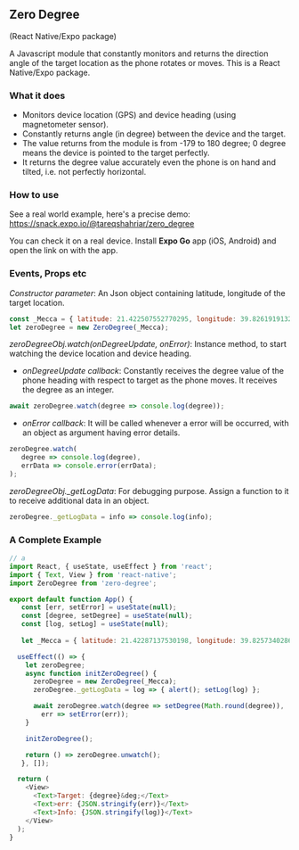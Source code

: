 ## Zero Degree
(React Native/Expo package)

A Javascript module that constantly monitors and returns the direction angle of the target location as the phone rotates or moves. This is a React Native/Expo package.

### What it does
- Monitors device location (GPS) and device heading (using magnetometer sensor).
- Constantly returns angle (in degree) between the device and the target.
- The value returns from the module is from -179 to 180 degree; 0 degree means the device is pointed to the target perfectly.
- It returns the degree value accurately even the phone is on hand and tilted, i.e. not perfectly horizontal.

### How to use

See a real world example, here's a precise demo:
https://snack.expo.io/@tareqshahriar/zero_degree

You can check it on a real device. Install **Expo Go** app (iOS, Android) and open the link on with the app.

### Events, Props etc
*Constructor parameter*: An Json object containing latitude, longitude of the target location.
```js
const _Mecca = { latitude: 21.422507552770295, longitude: 39.826191913255556 };
let zeroDegree = new ZeroDegree(_Mecca);
```

*zeroDegreeObj.watch(onDegreeUpdate, onError)*: Instance method, to start watching the device location and device heading.
- *onDegreeUpdate callback*: Constantly receives the degree value of the phone heading with respect to target as the phone moves. It receives the degree as an integer.
```js
await zeroDegree.watch(degree => console.log(degree));
```

- *onError callback*: It will be called whenever a error will be occurred, with an object as argument having error details.

```js
zeroDegree.watch(
   degree => console.log(degree), 
   errData => console.error(errData);
);
```

*zeroDegreeObj._getLogData*: For debugging purpose. Assign a function to it to receive additional data in an object.
```js
zeroDegree._getLogData = info => console.log(info);
```

### A Complete Example
```js
// a
import React, { useState, useEffect } from 'react';
import { Text, View } from 'react-native';
import ZeroDegree from 'zero-degree';

export default function App() {
   const [err, setError] = useState(null);
   const [degree, setDegree] = useState(null);
   const [log, setLog] = useState(null);
   
   let _Mecca = { latitude: 21.42287137530198, longitude: 39.82573402862004 };

  useEffect(() => {
    let zeroDegree;
    async function initZeroDegree() {
      zeroDegree = new ZeroDegree(_Mecca);  
      zeroDegree._getLogData = log => { alert(); setLog(log) };

      await zeroDegree.watch(degree => setDegree(Math.round(degree)),
        err => setError(err));
    }

    initZeroDegree();

    return () => zeroDegree.unwatch();
   }, []);

  return (
    <View>
      <Text>Target: {degree}&deg;</Text>
      <Text>err: {JSON.stringify(err)}</Text>
      <Text>Info: {JSON.stringify(log)}</Text>
    </View>
  );
}
```
